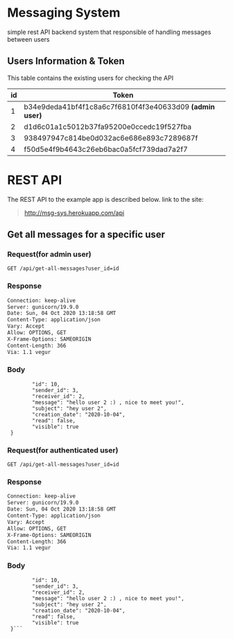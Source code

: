 # Messaging System
simple rest API backend system that responsible of handling messages between users


## Users Information & Token

This table contains the existing users for checking the API

| id | Token |
| --- | --- |
| 1 | b34e9deda41bf4f1c8a6c7f6810f4f3e40633d09 **(admin user)** |
| 2 | d1d6c01a1c5012b37fa95200e0ccedc19f527fba |
| 3 | 938497947c814be0d032ac6e686e893c7289687f |
| 4 | f50d5e4f9b4643c26eb6bac0a5fcf739dad7a2f7 |

# REST API
The REST API to the example app is described below.
link to the site:

> http://msg-sys.herokuapp.com/api

## Get all messages for a specific user

### Request(for admin user)

`GET /api/get-all-messages?user_id=id`

### Response

``` HTTP/1.1 200 OK
Connection: keep-alive
Server: gunicorn/19.9.0
Date: Sun, 04 Oct 2020 13:18:58 GMT
Content-Type: application/json
Vary: Accept
Allow: OPTIONS, GET
X-Frame-Options: SAMEORIGIN
Content-Length: 366
Via: 1.1 vegur 
```
### Body

```{
        "id": 10,
        "sender_id": 3,
        "receiver_id": 2,
        "message": "hello user 2 :) , nice to meet you!",
        "subject": "hey user 2",
        "creation_date": "2020-10-04",
        "read": false,
        "visible": true
 }
 ```

### Request(for authenticated user)

`GET /api/get-all-messages?user_id=id`

### Response

``` HTTP/1.1 200 OK
Connection: keep-alive
Server: gunicorn/19.9.0
Date: Sun, 04 Oct 2020 13:18:58 GMT
Content-Type: application/json
Vary: Accept
Allow: OPTIONS, GET
X-Frame-Options: SAMEORIGIN
Content-Length: 366
Via: 1.1 vegur 
```
### Body

```{
        "id": 10,
        "sender_id": 3,
        "receiver_id": 2,
        "message": "hello user 2 :) , nice to meet you!",
        "subject": "hey user 2",
        "creation_date": "2020-10-04",
        "read": false,
        "visible": true
 }```

